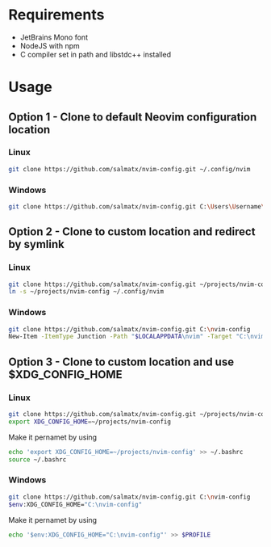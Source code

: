 # Requirements

- JetBrains Mono font
- NodeJS with npm
- C compiler set in path and libstdc++ installed

# Usage

## Option 1 - Clone to default Neovim configuration location

### Linux

```sh
git clone https://github.com/salmatx/nvim-config.git ~/.config/nvim
```

### Windows

```sh
git clone https://github.com/salmatx/nvim-config.git C:\Users\Username\AppData\Local\nvim
```

## Option 2 - Clone to custom location and redirect by symlink

### Linux

```sh
git clone https://github.com/salmatx/nvim-config.git ~/projects/nvim-config
ln -s ~/projects/nvim-config ~/.config/nvim
```

### Windows

```sh
git clone https://github.com/salmatx/nvim-config.git C:\nvim-config
New-Item -ItemType Junction -Path "$LOCALAPPDATA\nvim" -Target "C:\nvim-config"
```

## Option 3 - Clone to custom location and use $XDG_CONFIG_HOME

### Linux

```sh
git clone https://github.com/salmatx/nvim-config.git ~/projects/nvim-config
export XDG_CONFIG_HOME=~/projects/nvim-config
```

Make it pernamet by using

```sh
echo 'export XDG_CONFIG_HOME=~/projects/nvim-config' >> ~/.bashrc
source ~/.bashrc
```

### Windows

```sh
git clone https://github.com/salmatx/nvim-config.git C:\nvim-config
$env:XDG_CONFIG_HOME="C:\nvim-config"
```

Make it pernamet by using

```sh
echo '$env:XDG_CONFIG_HOME="C:\nvim-config"' >> $PROFILE
```
